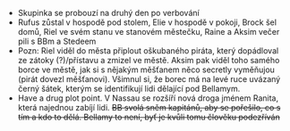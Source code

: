 - Skupinka se probouzí na druhý den po verbování
- Rufus zůstal v hospodě pod stolem, Elie v hospodě v pokoji, Brock šel domů, Riel ve svém stanu ve stanovém městečku, Raine a Aksim večer pili s BBm a Stedeem
- Pozn: Riel viděl do města připlout oškubaného piráta, který dopádloval ze zátoky (?)/přístavu a zmizel ve městě. Aksim pak viděl toho samého borce ve městě, jak si s nějakým měšťanem něco secretly vyměňujou (pirát dovezl měšťanovi). Všimnul si, že borec má na levé ruce uvázaný černý šátek, kterým se identifikují lidi dělající pod Bellamym.
- Have a drug plot point. V Nassau se rozšíří nová droga jménem Ranita, která najednou zabíjí lidi. ~~BB svolá sněm kapitánů, aby se pořešilo, co s tím a kdo to dělá. Bellamy to není, byť je kvůli tomu člověku podezříván~~